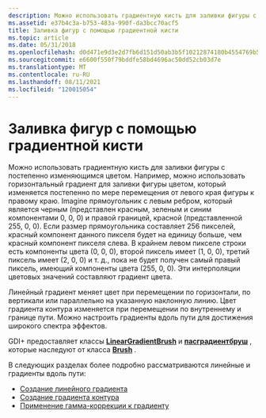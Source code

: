 ```yaml
---
description: Можно использовать градиентную кисть для заливки фигуры с постепенно изменяющимся цветом.
ms.assetid: e37b4c3a-b753-483a-990f-da3bcc70acf5
title: Заливка фигур с помощью градиентной кисти
ms.topic: article
ms.date: 05/31/2018
ms.openlocfilehash: d0d471e9d3e2d7fb6d151d50ab3b5f10212874180b4554769b5c00a552085391
ms.sourcegitcommit: e6600f550f79bddfe58bd4696ac50dd52cb03d7e
ms.translationtype: MT
ms.contentlocale: ru-RU
ms.lasthandoff: 08/11/2021
ms.locfileid: "120015054"
---
```

# <a name="filling-shapes-with-a-gradient-brush"></a>Заливка фигур с помощью градиентной кисти

Можно использовать градиентную кисть для заливки фигуры с постепенно изменяющимся цветом. Например, можно использовать горизонтальный градиент для заливки фигуры цветом, который изменяется постепенно по мере перемещения от левого края фигуры к правому краю. Imagine прямоугольник с левым ребром, который является черным (представлен красным, зеленым и синим компонентами 0, 0, 0) и правой границей, красной (представленной 255, 0, 0). Если размер прямоугольника составляет 256 пикселей, красный компонент данного пикселя будет на единицу больше, чем красный компонент пикселя слева. В крайнем левом пикселе строки есть компоненты цвета (0, 0, 0), второй пиксель имеет (1, 0, 0), третий пиксель имеет (2, 0, 0) и т. д., пока не будет получен самый правый пиксель, имеющий компоненты цвета (255, 0, 0). Эти интерполяции цветовых значений составляют градиент цвета.

Линейный градиент меняет цвет при перемещении по горизонтали, по вертикали или параллельно на указанную наклонную линию. Цвет градиента контура изменяется при перемещении по внутреннему и границе пути. Можно настроить градиенты вдоль пути для достижения широкого спектра эффектов.

GDI+ предоставляет классы [**LinearGradientBrush**](/windows/desktop/api/gdiplusbrush/nl-gdiplusbrush-lineargradientbrush) и [**пасградиентбруш**](/windows/desktop/api/gdipluspath/nl-gdipluspath-pathgradientbrush) , которые наследуют от класса [**Brush**](/windows/desktop/api/gdiplusbrush/nl-gdiplusbrush-brush) .

В следующих разделах более подробно рассматриваются линейные и градиенты вдоль пути:

-   [Создание линейного градиента](-gdiplus-creating-a-linear-gradient-use.md)
-   [Создание градиента контура](-gdiplus-creating-a-path-gradient-use.md)
-   [Применение гамма-коррекции к градиенту](-gdiplus-applying-gamma-correction-to-a-gradient-use.md)

 

 



